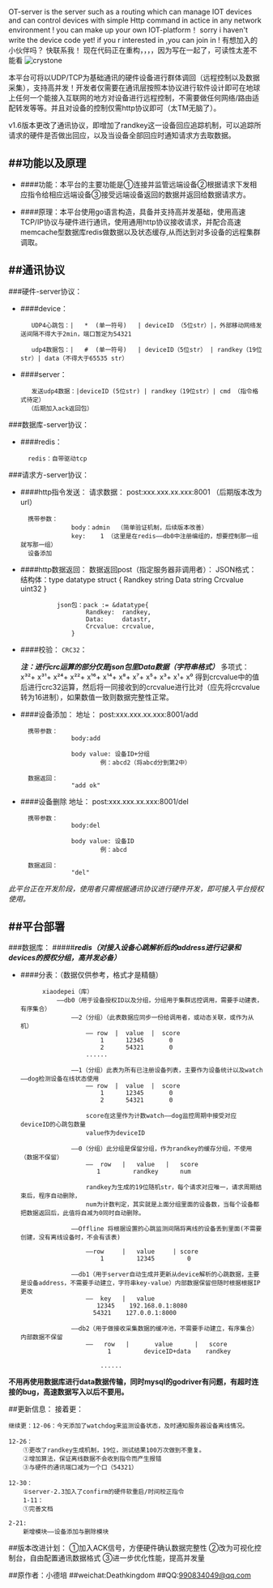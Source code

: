
 OT-server is the server such as a routing which can manage IOT devices and can control devices with simple Http command in actice in any network environment ! you can make up your own IOT-platform！ sorry i haven't write the device code yet! if you r interested in ,you can join in ! 
 有想加入的小伙伴吗？
 快联系我！
 现在代码正在重构，，，，因为写在一起了，可读性太差不能看
![crystone](http://www.crystonetech.com/wp-content/uploads/2016/12/logop.png)
                                     

本平台可将以UDP/TCP为基础通讯的硬件设备进行群体调回（远程控制以及数据采集），支持高并发！开发者仅需要在通讯层按照本协议进行软件设计即可在地球上任何一个能接入互联网的地方对设备进行远程控制，不需要做任何网络/路由适配转发等等。并且对设备的控制仅需http协议即可（太TM无脑了）。



v1.6版本更改了通讯协议，即增加了randkey这一设备回应追踪机制，可以追踪所请求的硬件是否做出回应，以及当设备全部回应时通知请求方去取数据。


##功能以及原理
-------



- ####功能：本平台的主要功能是①连接并监管远端设备②根据请求下发相应指令给相应远端设备③接受远端设备返回的数据并返回给数据请求方。

- ####原理：本平台使用go语言构造，具备并支持高并发基础，使用高速TCP/IP协议与硬件进行通讯，使用通用http协议接收请求，并配合高速memcache型数据库redis做数据以及状态缓存,从而达到对多设备的远程集群调取。




##通讯协议
------
###硬件-server协议：
- ####device：

         UDP4心跳包：|   *  (单一符号)   | deviceID （5位str）|，外部移动网络发送间隔不得大于2min，端口暂定为54321
         
         udp4数据包：|   #  (单一符号)   | deviceID（5位str） | randkey（19位str）| data（不得大于65535 str）

- ####server：

         发送udp4数据：|deviceID (5位str) | randkey（19位str）| cmd （指令格式待定）
    	（后期加入ack返回包）







###数据库-server协议：
- ####redis：

		redis：自带驱动tcp

###请求方-server协议：


- ####http指令发送：
		请求数据：
                    post:xxx.xxx.xx.xxx:8001 （后期版本改为url）
                          
		携带参数：
                    body：admin  （简单验证机制，后续版本改善）	
				    key:    1 （这里是在redis——db0中注册编组的，想要控制那一组就写那一组）
		设备添加




- ####http数据返回：
		数据返回post（指定服务器非调用者）：
			JSON格式：
				结构体：type datatype struct {
						Randkey  string
						Data     string
						Crcvalue uint32
					}
					
				json包：pack := &datatype{
						Randkey:  randkey,
						Data:     datastr,
						Crcvalue: crcvalue,
					}
				
				

- ####校验：
	`CRC32`：

	***注：进行crc运算的部分仅是json包里Data数据（字符串格式）***
			多项式：x³²+ x³¹+ x²⁴+ x²²+ x¹⁶+ x¹⁴+ x⁸+ x⁷+ x⁵+ x³+ x¹+ x⁰
			得到crcvalue中的值后进行crc32运算，然后将一同接收到的crcvalue进行比对（应先将crcvalue转为16进制），如果数值一致则数据完整性正常。




- ####设备添加：
        地址：
                    post:xxx.xxx.xx.xxx:8001/add

        携带参数：
                    body:add
                    
                    body value: 设备ID+分组
                            例：abcd2（将abcd分到第2中）
                            
        数据返回：
                    "add ok"


- ####设备删除
        地址：
                    post:xxx.xxx.xx.xxx:8001/del

        携带参数：
                    body:del
                    
                    body value: 设备ID
                            例：abcd
                            
        数据返回：
                    "del"













*此平台正在开发阶段，使用者只需根据通讯协议进行硬件开发，即可接入平台授权使用。*


##平台部署
-----
###数据库：
#####***redis（对接入设备心跳解析后的address进行记录和devices的授权分组，高并发必备）***

- ####分表：（数据仅供参考，格式才是精髓）
    
			xiaodepei（库）
				——db0（用于设备授权ID以及分组，分组用于集群远控调用，需要手动建表，有序集合）
					——2（分组）（此表数据应同步一份给调用者，或动态关联，或作为从机）
						—— row  |  value  |  score
						    1	   12345       0
						    2      54321       0
						......
					
					——1（分组）此表为所有已注册设备列表，主要作为设备统计以及watch——dog检测设备在线状态使用
						—— row  |  value  |  score
						    1	   12345       0
						    2      54321       0
                            
						score在这里作为计数watch——dog监控周期中接受对应deviceID的心跳包数量
						value作为deviceID

					——0（分组）此分组是保留分组，作为randkey的缓存分组，不使用（数据不保留）
						——  row   |   value   |   score
						   1         randkey	  num 
                                       
						randkey为生成的19位随机str，每个请求对应唯一，请求周期结束后，程序自动删除，
						num为计数判定，其实就是上面分组里面的设备数，当每个设备都把数据返回后，此值将自减为0同时自动删除。
                        
                    ——Offline 将根据设置的心跳监测间隔将离线的设备丢到里面(不需要创建，没有离线设备时，不会有该表)
                    
                        ——row     |   value     | score 
                            1         12345         0

				    ——db1（用于server自动生成并更新从device解析的心跳数据，主要是设备address，不需要手动建立，字符串key-value）内部数据保留但随时根据根据IP更改
				    	——  key   |   value
					       12345    192.168.0.1:8080
					      54321    127.0.0.1:8000

			    	——db2（用于做接收采集数据的缓冲池，不需要手动建立，有序集合）内部数据不保留
				    	——   row   |       value      |   score
				    	      1	        deviceID+data    randkey
					
				    		......
**不用再使用数据库进行data数据传输，同时mysql的godriver有问题，有超时连接的bug，高速数据写入以后不要用。**

	
##更新信息：
    接着更：

	继续更：12-06：今天添加了watchdog来监测设备状态，及时通知服务器设备离线情况。

	12-26：
		①更改了randkey生成机制，19位，测试结果100万次做到不重复。
		②增加算法，保证离线数据不会收到指令而产生报错
		③与硬件的通讯端口减为一个口（54321）

	12-30： 
		①server-2.3加入了confirm的硬件软重启/时间校正指令        
    	1-11：
		①完善文档
	
	2-21:
		新增模块——设备添加与删除模块


##版本改进计划：
    ①加入ACK信号，方便硬件确认数据完整性
    ②改为可视化控制台，自由配置通讯数据格式
    ③进一步优化性能，提高并发量
    
##原作者：小德培
##weichat:Deathkingdom
##QQ:990834049@qq.com
